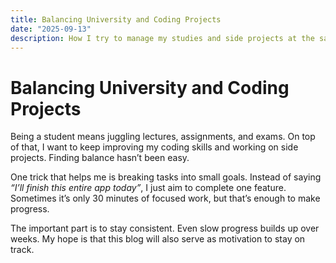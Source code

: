 ```yaml
---
title: Balancing University and Coding Projects
date: "2025-09-13"
description: How I try to manage my studies and side projects at the same time.
---
```


# Balancing University and Coding Projects

Being a student means juggling lectures, assignments, and exams. On top of that, I want to keep improving my coding skills and working on side projects. Finding balance hasn’t been easy.

One trick that helps me is breaking tasks into small goals. Instead of saying *“I’ll finish this entire app today”*, I just aim to complete one feature. Sometimes it’s only 30 minutes of focused work, but that’s enough to make progress.

The important part is to stay consistent. Even slow progress builds up over weeks. My hope is that this blog will also serve as motivation to stay on track.

